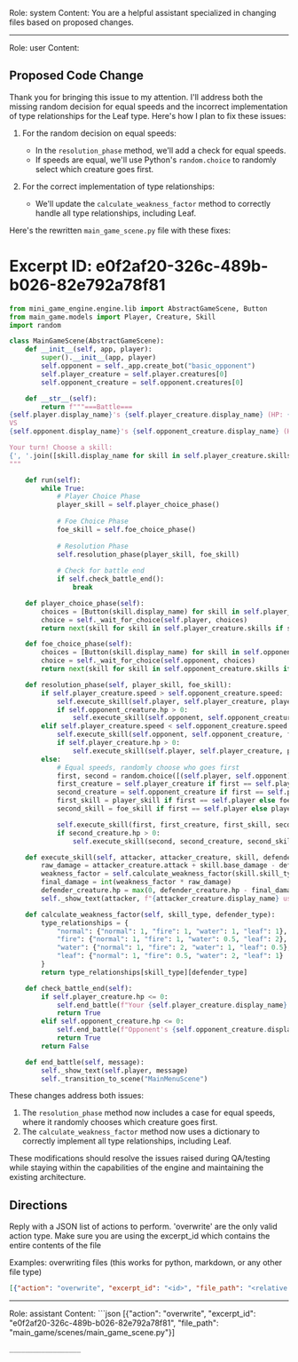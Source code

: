 Role: system
Content: You are a helpful assistant specialized in changing files based on proposed changes.
__________________
Role: user
Content: 
## Proposed Code Change
Thank you for bringing this issue to my attention. I'll address both the missing random decision for equal speeds and the incorrect implementation of type relationships for the Leaf type. Here's how I plan to fix these issues:

1. For the random decision on equal speeds:
   - In the `resolution_phase` method, we'll add a check for equal speeds.
   - If speeds are equal, we'll use Python's `random.choice` to randomly select which creature goes first.

2. For the correct implementation of type relationships:
   - We'll update the `calculate_weakness_factor` method to correctly handle all type relationships, including Leaf.

Here's the rewritten `main_game_scene.py` file with these fixes:

# Excerpt ID: e0f2af20-326c-489b-b026-82e792a78f81
```python main_game/scenes/main_game_scene.py
from mini_game_engine.engine.lib import AbstractGameScene, Button
from main_game.models import Player, Creature, Skill
import random

class MainGameScene(AbstractGameScene):
    def __init__(self, app, player):
        super().__init__(app, player)
        self.opponent = self._app.create_bot("basic_opponent")
        self.player_creature = self.player.creatures[0]
        self.opponent_creature = self.opponent.creatures[0]

    def __str__(self):
        return f"""===Battle===
{self.player.display_name}'s {self.player_creature.display_name} (HP: {self.player_creature.hp}/{self.player_creature.max_hp})
VS
{self.opponent.display_name}'s {self.opponent_creature.display_name} (HP: {self.opponent_creature.hp}/{self.opponent_creature.max_hp})

Your turn! Choose a skill:
{', '.join([skill.display_name for skill in self.player_creature.skills])}
"""

    def run(self):
        while True:
            # Player Choice Phase
            player_skill = self.player_choice_phase()
            
            # Foe Choice Phase
            foe_skill = self.foe_choice_phase()
            
            # Resolution Phase
            self.resolution_phase(player_skill, foe_skill)
            
            # Check for battle end
            if self.check_battle_end():
                break

    def player_choice_phase(self):
        choices = [Button(skill.display_name) for skill in self.player_creature.skills]
        choice = self._wait_for_choice(self.player, choices)
        return next(skill for skill in self.player_creature.skills if skill.display_name == choice.display_name)

    def foe_choice_phase(self):
        choices = [Button(skill.display_name) for skill in self.opponent_creature.skills]
        choice = self._wait_for_choice(self.opponent, choices)
        return next(skill for skill in self.opponent_creature.skills if skill.display_name == choice.display_name)

    def resolution_phase(self, player_skill, foe_skill):
        if self.player_creature.speed > self.opponent_creature.speed:
            self.execute_skill(self.player, self.player_creature, player_skill, self.opponent_creature)
            if self.opponent_creature.hp > 0:
                self.execute_skill(self.opponent, self.opponent_creature, foe_skill, self.player_creature)
        elif self.player_creature.speed < self.opponent_creature.speed:
            self.execute_skill(self.opponent, self.opponent_creature, foe_skill, self.player_creature)
            if self.player_creature.hp > 0:
                self.execute_skill(self.player, self.player_creature, player_skill, self.opponent_creature)
        else:
            # Equal speeds, randomly choose who goes first
            first, second = random.choice([(self.player, self.opponent), (self.opponent, self.player)])
            first_creature = self.player_creature if first == self.player else self.opponent_creature
            second_creature = self.opponent_creature if first == self.player else self.player_creature
            first_skill = player_skill if first == self.player else foe_skill
            second_skill = foe_skill if first == self.player else player_skill

            self.execute_skill(first, first_creature, first_skill, second_creature)
            if second_creature.hp > 0:
                self.execute_skill(second, second_creature, second_skill, first_creature)

    def execute_skill(self, attacker, attacker_creature, skill, defender_creature):
        raw_damage = attacker_creature.attack + skill.base_damage - defender_creature.defense
        weakness_factor = self.calculate_weakness_factor(skill.skill_type, defender_creature.creature_type)
        final_damage = int(weakness_factor * raw_damage)
        defender_creature.hp = max(0, defender_creature.hp - final_damage)
        self._show_text(attacker, f"{attacker_creature.display_name} used {skill.display_name}! It dealt {final_damage} damage.")

    def calculate_weakness_factor(self, skill_type, defender_type):
        type_relationships = {
            "normal": {"normal": 1, "fire": 1, "water": 1, "leaf": 1},
            "fire": {"normal": 1, "fire": 1, "water": 0.5, "leaf": 2},
            "water": {"normal": 1, "fire": 2, "water": 1, "leaf": 0.5},
            "leaf": {"normal": 1, "fire": 0.5, "water": 2, "leaf": 1}
        }
        return type_relationships[skill_type][defender_type]

    def check_battle_end(self):
        if self.player_creature.hp <= 0:
            self.end_battle(f"Your {self.player_creature.display_name} fainted. You lost!")
            return True
        elif self.opponent_creature.hp <= 0:
            self.end_battle(f"Opponent's {self.opponent_creature.display_name} fainted. You won!")
            return True
        return False

    def end_battle(self, message):
        self._show_text(self.player, message)
        self._transition_to_scene("MainMenuScene")
```

These changes address both issues:

1. The `resolution_phase` method now includes a case for equal speeds, where it randomly chooses which creature goes first.
2. The `calculate_weakness_factor` method now uses a dictionary to correctly implement all type relationships, including Leaf.

These modifications should resolve the issues raised during QA/testing while staying within the capabilities of the engine and maintaining the existing architecture.

## Directions
Reply with a JSON list of actions to perform. 'overwrite' are the only valid action type. 
Make sure you are using the excerpt_id which contains the entire contents of the file

Examples:
overwriting files (this works for python, markdown, or any other file type)
```json output_example1
[{"action": "overwrite", "excerpt_id": "<id>", "file_path": "<relative file path>"}]
```

__________________
Role: assistant
Content: ```json
[{"action": "overwrite", "excerpt_id": "e0f2af20-326c-489b-b026-82e792a78f81", "file_path": "main_game/scenes/main_game_scene.py"}]
```
__________________
